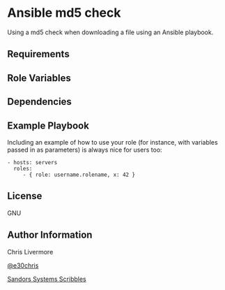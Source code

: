 Ansible md5 check
=========

Using a md5 check when downloading a file using an Ansible playbook.

Requirements
------------



Role Variables
--------------



Dependencies
------------



Example Playbook
----------------

Including an example of how to use your role (for instance, with variables passed in as parameters) is always nice for users too:

    - hosts: servers
      roles:
         - { role: username.rolename, x: 42 }

License
-------

GNU

Author Information
------------------

Chris Livermore

[@e30chris](https://twitter.com/e30chris)

[Sandors Systems Scribbles](http://sandorsscribbl.es/)
